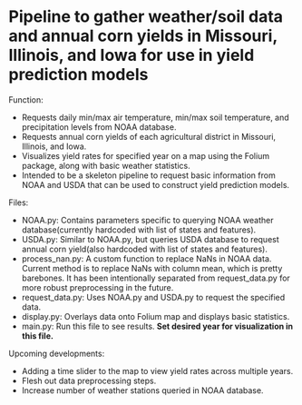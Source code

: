 # Pipeline to gather weather/soil data and annual corn yields in Missouri, Illinois, and Iowa for use in yield prediction models
Function: 
 - Requests daily min/max air temperature, min/max soil temperature, and precipitation levels from NOAA database. 
 - Requests annual corn yields of each agricultural district in Missouri, Illinois, and Iowa.
 - Visualizes yield rates for specified year on a map using the Folium package, along with basic weather statistics.
 - Intended to be a skeleton pipeline to request basic information from NOAA and USDA that can be used to construct yield prediction models.
 
Files:
 - NOAA.py: Contains parameters specific to querying NOAA weather database(currently hardcoded with list of states and features).
 - USDA.py: Similar to NOAA.py, but queries USDA database to request annual corn yield(also hardcoded with list of states and features).
 - process_nan.py: A custom function to replace NaNs in NOAA data. Current method is to replace NaNs with column mean, which is pretty barebones. It has been intentionally separated from request_data.py for more robust preprocessing in the future.
 - request_data.py: Uses NOAA.py and USDA.py to request the specified data.
 - display.py: Overlays data onto Folium map and displays basic statistics.
 - main.py: Run this file to see results. **Set desired year for visualization in this file.**
 
 Upcoming developments:
  - Adding a time slider to the map to view yield rates across multiple years.
  - Flesh out data preprocessing steps.
  - Increase number of weather stations queried in NOAA database.

